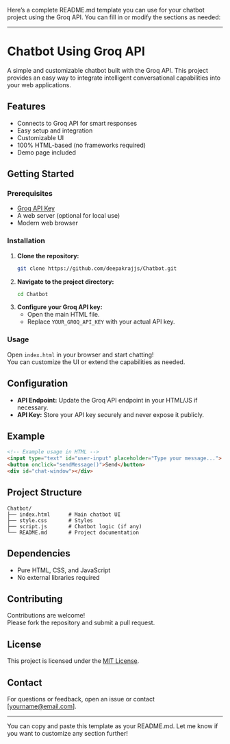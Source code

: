 Here’s a complete README.md template you can use for your chatbot project using the Groq API. You can fill in or modify the sections as needed:

---

# Chatbot Using Groq API

A simple and customizable chatbot built with the Groq API. This project provides an easy way to integrate intelligent conversational capabilities into your web applications.

## Features

- Connects to Groq API for smart responses
- Easy setup and integration
- Customizable UI
- 100% HTML-based (no frameworks required)
- Demo page included

## Getting Started

### Prerequisites

- [Groq API Key](https://groq.com/)
- A web server (optional for local use)
- Modern web browser

### Installation

1. **Clone the repository:**
   ```bash
   git clone https://github.com/deepakrajjs/Chatbot.git
   ```
2. **Navigate to the project directory:**
   ```bash
   cd Chatbot
   ```
3. **Configure your Groq API key:**
   - Open the main HTML file.
   - Replace `YOUR_GROQ_API_KEY` with your actual API key.

### Usage

Open `index.html` in your browser and start chatting!  
You can customize the UI or extend the capabilities as needed.

## Configuration

- **API Endpoint:** Update the Groq API endpoint in your HTML/JS if necessary.
- **API Key:** Store your API key securely and never expose it publicly.

## Example

```html
<!-- Example usage in HTML -->
<input type="text" id="user-input" placeholder="Type your message...">
<button onclick="sendMessage()">Send</button>
<div id="chat-window"></div>
```

## Project Structure

```
Chatbot/
├── index.html      # Main chatbot UI
├── style.css       # Styles
├── script.js       # Chatbot logic (if any)
└── README.md       # Project documentation
```

## Dependencies

- Pure HTML, CSS, and JavaScript
- No external libraries required

## Contributing

Contributions are welcome!  
Please fork the repository and submit a pull request.

## License

This project is licensed under the [MIT License](LICENSE).

## Contact

For questions or feedback, open an issue or contact [yourname@email.com].

---

You can copy and paste this template as your README.md. Let me know if you want to customize any section further!
